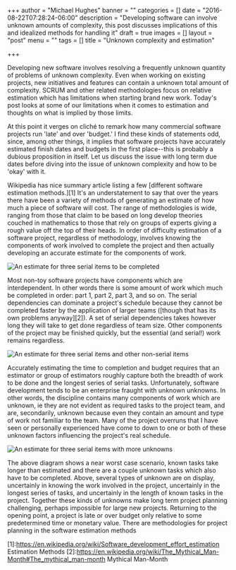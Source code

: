 +++
author = "Michael Hughes"
banner = ""
categories = []
date = "2016-08-22T07:28:24-06:00"
description = "Developing software can involve unknown amounts of complexity, this post discusses implications of this and idealized methods for handling it"
draft = true
images = []
layout = "post"
menu = ""
tags = []
title = "Unknown complexity and estimation"

+++

Developing new software involves resolving a frequently unknown quantity of problems of unknown complexity. Even when working on existing projects, new initiatives and features
can contain a unknown total amount of complexity. SCRUM and other related methodologies focus on relative estimation which has limitations when starting brand new work. 
Today's post looks at some of our limitations when it comes to estimation and thoughts on what is implied by those limits.

<!--more-->

At this point it verges on cliché to remark how many commercial software projects run 'late' and over 'budget.' I find these kinds of statements odd, since, among other things, it implies that software
projects have accurately estimated finish dates and budgets in the first place--this is probably a dubious proposition in itself. Let us discuss the issue with long term due dates
before diving into the issue of unknown complexity and how to be 'okay' with it. 

Wikipedia has nice summary article listing a few [different software estimation methods.][1] It's an understatement to say that over the years there have been a variety of methods of generating
an estimate of how much a piece of software will cost. The range of methodologies is wide, ranging from those that claim to be based on long develop theories couched in mathematics to those
that rely on groups of experts giving a rough value off the top of their heads. In order of difficulty estimation of a software project, regardless of methodology, involves knowing the components
of work involved to complete the project and then actually developing an accurate estimate for the components of work.

![An estimate for three serial items to be completed](/images/2016-08-22-unknown-complexity/estimate-1.svg "Time Estimate")

Most non-toy software projects have components which are interdependent. In other words there is some amount of work which much be completed in order: part 1, part 2, part 3, and so on. The serial dependencies
can dominate a project's schedule because they cannot be completed faster by the application of larger teams ([though that has its own problems anyway][2]). A set of serial dependencies takes however long they will
take to get done regardless of team size. Other components of the project may be finished quickly, but the essential (and serial!) work remains regardless.

![An estimate for three serial items and other non-serial items](/images/2016-08-22-unknown-complexity/more-estimates.svg "Time estimates with other tasks")

Accurately estimating the time to completion and budget requires that an estimator or group of estimators roughly capture both the breadth of work to be done and the longest series of serial tasks. Unfortunately, 
software development tends to be an enterprise fraught with unknown unknowns. In other words, the discipline contains many components of work which are unknown, ie they are not evident as required tasks to the project
team, and are, secondarily, unknown because even they contain an amount and type of work not familiar to the team. Many of the project overruns that I have seen or personally experienced have come to down to one or
both of these unknown factors influencing the project's real schedule.

![An estimate for three serial items with more unknowns](/images/2016-08-22-unknown-complexity/unknown-unknown.svg "Time estimates with unknowns")

The above diagram shows a near worst case scenario, known tasks take longer than estimated and there are a couple unknown tasks which also have to be completed. Above, several types of
unknown are on display, uncertainly in knowing the work involved in the project, uncertainly in the longest series of tasks, and uncertainly in the length of known tasks in the project. Together these kinds of
 unknowns make long term project planning challenging, perhaps impossible for large new projects. Returning to the opening point, a project is late or over budget only relative to some predetermined time or monetary value.
 There are methodologies for project planning in the software estimation methods 

[1]:https://en.wikipedia.org/wiki/Software_development_effort_estimation Estimation Methods
[2]:https://en.wikipedia.org/wiki/The_Mythical_Man-Month#The_mythical_man-month Mythical Man-Month
